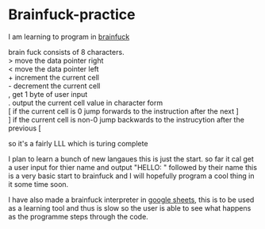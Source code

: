 # Brainfuck-practice
I am learning to program in [brainfuck](https://en.wikipedia.org/wiki/Brainfuck)

brain fuck consists of 8 characters.<br>
  \>   move the data pointer right<br>
  \<   move the data pointer left<br>
  \+   increment the current cell<br>
  \-   decrement the current cell<br>
  \,   get 1 byte of user input<br>
  \.   output the current cell value in character form<br>
  \[   if the current cell is 0 jump forwards to the instruction after the next ]<br>
  ]   if the current cell is non-0 jump backwards to the instrucytion after the previous \[<br>

so it's a fairly LLL which is turing complete

I plan to learn a bunch of new langaues this is just the start. 
so far it cal get a user input for thier name and output "HELLO: " followed by their name this is a very basic start to brainfuck and I will hopefully program a cool thing in it some time soon.

I have also made a brainfuck interpreter in [google sheets](http://bit.ly/2X1q8h6), this is to be used as a learning tool and thus is slow so the user is able to see what happens as the programme steps through the code.
